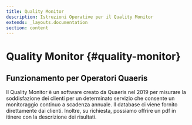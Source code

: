 ```yaml
---
title: Quality Monitor
description: Istruzioni Operative per il Quality Monitor
extends: _layouts.documentation
section: content
---
```


# Quality Monitor {#quality-monitor}
## Funzionamento per Operatori Quaeris

Il Quality Monitor è un software creato da Quaeris nel 2019 per misurare la soddisfazione dei clienti per un determinato servizio che consente un monitoraggio continuo a scadenza annuale. Il database ci viene fornito direttamente dai clienti. Inoltre, su richiesta, possiamo offrire un pdf in itinere con la descrizione dei risultati.